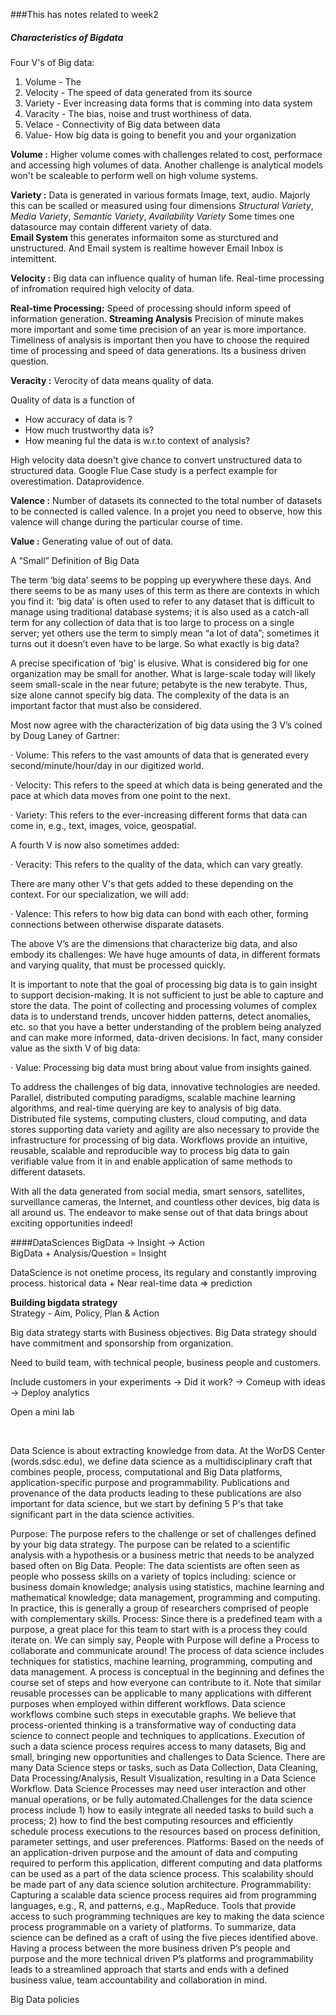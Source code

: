 ###This has notes related to week2
##### Characteristics of Bigdata

Four V's of Big data:
1. Volume - The 
2. Velocity - The speed of data generated from its source
3. Variety - Ever increasing data forms that is comming into data system
4. Varacity - The bias, noise and trust worthiness of data.
5. Velace - Connectivity of Big data between data 
6. Value- How big data is going to benefit you and your organization

**Volume :**
Higher volume comes with challenges related to cost, performace and accessing high volumes of data.
Another challenge is analytical models won't be scaleable to perform well on high volume systems.
 
**Variety :**
Data is generated in various formats Image, text, audio. Majorly this can be scalled or measured using four
dimensions *Structural Variety*, *Media Variety*, *Semantic Variety*, *Availability Variety*
Some times one datasource may contain different variety of data.  </br>
    **Email System** this generates informaiton some as sturctured and unstructured. And Email system is realtime however
Email Inbox is intemittent. 

**Velocity :**
Big data can influence quality of human life. Real-time processing of infromation required high velocity of data. </br>

**Real-time Processing:**
Speed of processing should inform speed of information generation. **Streaming Analysis**
Precision of minute makes more important and some time precision of an year is more importance. Timeliness of analysis is important then you have 
to choose the required time of processing and speed of data generations. Its a business driven question.

**Veracity :**
Verocity of data means quality of data.</br>

Quality of data is a function of 
* How accuracy of data is ?
* How much trustworthy data is?
* How meaning ful the data is w.r.to context of analysis? 

High velocity data doesn't give chance to convert unstructured data to structured data. Google Flue Case study is a perfect example for overestimation.
Dataprovidence.

**Valence :**
Number of datasets its connected to the total number of datasets to be connected is called valence. In a projet you need to observe, how this valence will change during the particular course of time.

**Value :**
Generating value of out of data.</br>

A “Small” Definition of Big Data

The term ‘big data’ seems to be popping up everywhere these days. And there seems to be as many uses of this term as there are contexts in which you find it: ‘big data’ is often used to refer to any dataset that is difficult to manage using traditional database systems; it is also used as a catch-all term for any collection of data that is too large to process on a single server; yet others use the term to simply mean “a lot of data”; sometimes it turns out it doesn’t even have to be large. So what exactly is big data?

A precise specification of ‘big’ is elusive. What is considered big for one organization may be small for another. What is large-scale today will likely seem small-scale in the near future; petabyte is the new terabyte. Thus, size alone cannot specify big data. The complexity of the data is an important factor that must also be considered.

Most now agree with the characterization of big data using the 3 V’s coined by Doug Laney of Gartner:

· Volume: This refers to the vast amounts of data that is generated every second/minute/hour/day in our digitized world.

· Velocity: This refers to the speed at which data is being generated and the pace at which data moves from one point to the next.

· Variety: This refers to the ever-increasing different forms that data can come in, e.g., text, images, voice, geospatial.

A fourth V is now also sometimes added:

· Veracity: This refers to the quality of the data, which can vary greatly.

There are many other V's that gets added to these depending on the context. For our specialization, we will add:

· Valence: This refers to how big data can bond with each other, forming connections between otherwise disparate datasets.

The above V’s are the dimensions that characterize big data, and also embody its challenges: We have huge amounts of data, in different formats and varying quality, that must be processed quickly.

It is important to note that the goal of processing big data is to gain insight to support decision-making. It is not sufficient to just be able to capture and store the data. The point of collecting and processing volumes of complex data is to understand trends, uncover hidden patterns, detect anomalies, etc. so that you have a better understanding of the problem being analyzed and can make more informed, data-driven decisions. In fact, many consider value as the sixth V of big data:

· Value: Processing big data must bring about value from insights gained.

To address the challenges of big data, innovative technologies are needed. Parallel, distributed computing paradigms, scalable machine learning algorithms, and real-time querying are key to analysis of big data. Distributed file systems, computing clusters, cloud computing, and data stores supporting data variety and agility are also necessary to provide the infrastructure for processing of big data. Workflows provide an intuitive, reusable, scalable and reproducible way to process big data to gain verifiable value from it in and enable application of same methods to different datasets.

With all the data generated from social media, smart sensors, satellites, surveillance cameras, the Internet, and countless other devices, big data is all around us. The endeavor to make sense out of that data brings about exciting opportunities indeed!



####DataSciences
BigData -> Insight -> Action </br>
BigData + Analysis/Question = Insight </br>

DataScience is not onetime process, its regulary and constantly improving process.
historical data + Near real-time data => prediction

**Building bigdata strategy** </br>
Strategy - Aim, Policy, Plan & Action </br>

Big data strategy starts with Business objectives. Big Data strategy should have commitment and sponsorship from organization.</br>

Need to build team, with technical people, business people and customers.</br>

Include customers in your experiments -> Did it work? -> Comeup with ideas -> Deploy analytics </br>

Open a mini lab </br>


</br>

Data Science is about extracting knowledge from data. At the WorDS Center (words.sdsc.edu), we define data science as a multidisciplinary craft that combines people, process, computational and Big Data platforms, application-specific purpose and programmability. Publications and provenance of the data products leading to these publications are also important for data science, but we start by defining 5 P's that take significant part in the data science activities.

Purpose: The purpose refers to the challenge or set of challenges defined by your big data strategy. The purpose can be related to a scientific analysis with a hypothesis or a business metric that needs to be analyzed based often on Big Data.
People: The data scientists are often seen as people who possess skills on a variety of topics including: science or business domain knowledge; analysis using statistics, machine learning and mathematical knowledge; data management, programming and computing. In practice, this is generally a group of researchers comprised of people with complementary skills.
Process: Since there is a predefined team with a purpose, a great place for this team to start with is a process they could iterate on. We can simply say, People with Purpose will define a Process to collaborate and communicate around! The process of data science includes techniques for statistics, machine learning, programming, computing and data management. A process is conceptual in the beginning and defines the course set of steps and how everyone can contribute to it. Note that similar reusable processes can be applicable to many applications with different purposes when employed within different workflows. Data science workflows combine such steps in executable graphs. We believe that process-oriented thinking is a transformative way of conducting data science to connect people and techniques to applications. Execution of such a data science process requires access to many datasets, Big and small, bringing new opportunities and challenges to Data Science. There are many Data Science steps or tasks, such as Data Collection, Data Cleaning, Data Processing/Analysis, Result Visualization, resulting in a Data Science Workflow. Data Science Processes may need user interaction and other manual operations, or be fully automated.Challenges for the data science process include 1) how to easily integrate all needed tasks to build such a process; 2) how to find the best computing resources and efficiently schedule process executions to the resources based on process definition, parameter settings, and user preferences.
Platforms: Based on the needs of an application-driven purpose and the amount of data and computing required to perform this application, different computing and data platforms can be used as a part of the data science process. This scalability should be made part of any data science solution architecture.
Programmability: Capturing a scalable data science process requires aid from programming languages, e.g., R, and patterns, e.g., MapReduce. Tools that provide access to such programming techniques are key to making the data science process programmable on a variety of platforms.
To summarize, data science can be defined as a craft of using the five pieces identified above. Having a process between the more business driven P’s people and purpose and the more technical driven P’s platforms and programmability leads to a streamlined approach that starts and ends with a defined business value, team accountability and collaboration in mind.

Big Data policies </br>


